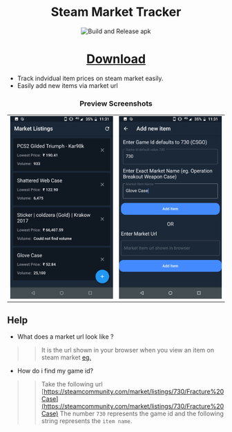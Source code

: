<h1 align="center">Steam Market Tracker</h1>

<p align="center">
    <img src="https://github.com/alandsilva26/steam-market-tracker-flutter/workflows/Flutter%20build%20and%20deploy%20artifacts/badge.svg" alt="Build and Release apk"/>
</p>

<h1  align="center">
    <a href="https://github.com/alandsilva26/steam-market-tracker/releases/download/v2.0.0/app.apk">Download</a>
</h1>

* Track indvidual item prices on steam market easily.
* Easily add new items via market url

<h3 align="center">Preview Screenshots</h3>
<table>
<tr>
    <td>
        <img src="./media/home.png" />
    </td>
    <td>
        <img src="./media/form-with-entry.png" />
    </td>
</tr>
</table>


## Help
* What does a market url look like ?
>> It is the url shown in your browser when you view an item on steam market [eg.](https://steamcommunity.com/market/listings/730/%E2%98%85%20Huntsman%20Knife%20%7C%20Crimson%20Web%20(Factory%20New))
* How do i find my game id?
>> Take the following url [https://steamcommunity.com/market/listings/730/Fracture%20Case](https://steamcommunity.com/market/listings/730/Fracture%20Case)
>> The number `730` represents the game id and the following string represents the `item name`.

